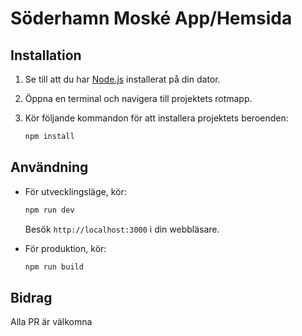 # Söderhamn Moské App/Hemsida

## Installation

1. Se till att du har [Node.js](https://nodejs.org/) installerat på din dator.

2. Öppna en terminal och navigera till projektets rotmapp.

3. Kör följande kommandon för att installera projektets beroenden:

   ```bash
   npm install
   ```

## Användning

- För utvecklingsläge, kör:

  ```bash
  npm run dev
  ```

  Besök `http://localhost:3000` i din webbläsare.

- För produktion, kör:

  ```bash
  npm run build
  ```

## Bidrag
Alla PR är välkomna
